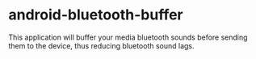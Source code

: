 # android-bluetooth-buffer
This application will buffer your media bluetooth sounds before sending them to the device, thus reducing bluetooth sound lags.
